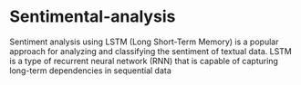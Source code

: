 # Sentimental-analysis

Sentiment analysis using LSTM (Long Short-Term Memory) is a popular approach for analyzing and classifying the sentiment of textual data. LSTM is a type of recurrent neural network (RNN) that is capable of capturing long-term dependencies in sequential data
